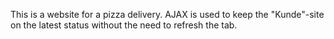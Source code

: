 This is a website for a pizza delivery.
AJAX is used to keep the "Kunde"-site on the latest status without the need to refresh the tab.
